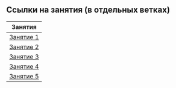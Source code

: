 ## Ссылки на занятия (в отдельных ветках)

|                              Занятия                               |
| :----------------------------------------------------------------: |
| [Занятие 1](https://github.com/josserden/39-blended-team1/tree/lesson-1) |
| [Занятие 2]() |
|                           [Занятие 3]()                            |
|                           [Занятие 4]()                            |
|                           [Занятие 5]()                            |
